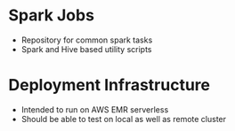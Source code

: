 # Spark Jobs

* Repository for common spark tasks
* Spark and Hive based utility scripts


# Deployment Infrastructure

* Intended to run on AWS EMR serverless
* Should be able to test on local as well as remote cluster
